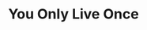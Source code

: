 ---
ee_id: '2207'
site: '1'
type: '2'
long_id: 2012-134 YOLO
url: 2012-134-yolo
title: You Only Live Once
year: '2012'
medium: Institutional Social Media Campaign
commission:
add_credit: In collaboration with The Carnegie Museum of Art
dims:
pitch: 'Viewers of my show at the Carnegie Museum of Art were encouraged to share
  thoughts / images of the show online using the tag #YOLO. :)'
ps:
live_url: https://twitter.com/search?q=cory%20arcangel%20%23YOLO&src=typd
related:
youtube:
imgs: carnegie-pittsburgh-2012-09-install-1-database-TL.jpg
subheading:
year2: '2012'
download:
add_credits:
related_code:
layout: things-i-made
---